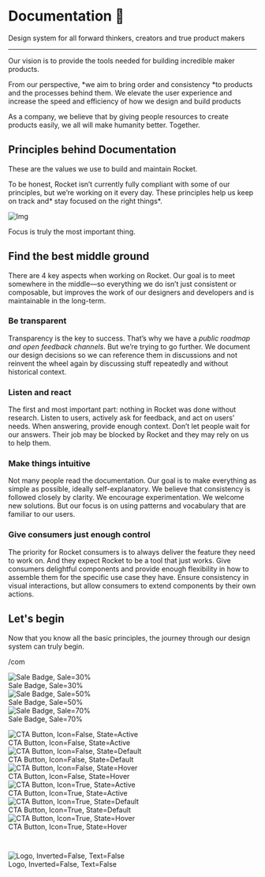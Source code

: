 
# Documentation 🚀

Design system for all forward thinkers, creators and true product makers

---

Our vision is to provide the tools needed for building incredible maker products.

From our perspective, *we aim to bring order and consistency *to products and the processes behind them. We elevate the user experience and increase the speed and efficiency of how we design and build products

As a company, we believe that by giving people resources to create products easily, we all will make humanity better. Together.

## Principles behind Documentation

These are the values we use to build and maintain Rocket.

To be honest, Rocket isn’t currently fully compliant with some of our principles, but we’re working on it every day. These principles help us keep on track and* stay focused on the right things*.

![Img](https://studio-assets.supernova.io/design-systems/14533/9289758a-6300-472a-bbc6-a57098081abf.jpeg?Expires=1990828800&Policy=eyJTdGF0ZW1lbnQiOlt7IlJlc291cmNlIjoiaHR0cHM6Ly9zdHVkaW8tYXNzZXRzLnN1cGVybm92YS5pby9kZXNpZ24tc3lzdGVtcy8xNDUzMy85Mjg5NzU4YS02MzAwLTQ3MmEtYmJjNi1hNTcwOTgwODFhYmYuanBlZyIsIkNvbmRpdGlvbiI6eyJEYXRlTGVzc1RoYW4iOnsiQVdTOkVwb2NoVGltZSI6MTk5MDgyODgwMH19fV19&Signature=E9DL6D-ZtS~4qaH18y5tnHC4gtpQUzZb85NmDFMuezn~MaWHPSumzBv6tXkxGqSgGyKh~9FaYnbfHkcJhU~4F~jdbuY70gbRxUpvnBtyCpz8o0mci-d2A9WoIZ3RGl11izD3c2WMfUaKhSaFlUw8cTGP-9vrqeUi58O2P4zYT9eAeyvOIFzQXgIgljhxiB9mIVU5a4j1vDL8ntJpagEZukKRskOgMrrB4LNQ-nRsvXFF7W5C5EkdoZPZf4jFxcQu2Yj6M9-bqNBXubYMsYYhEXqvqUOAnYVaE59E5PSSe43HKv2gp1ajSJ3ttHtTtCITO8Vyfh1FoTl03Z18ki8iZg__&Key-Pair-Id=APKAJGK34LCCAUR7N6LA)

Focus is truly the most important thing.

## Find the best middle ground

There are 4 key aspects when working on Rocket. Our goal is to meet somewhere in the middle—so everything we do isn’t just consistent or composable, but improves the work of our designers and developers and is maintainable in the long-term.

### Be transparent

Transparency is the key to success. That’s why we have a *public roadmap and open feedback channels*. But we’re trying to go further. We document our design decisions so we can reference them in discussions and not reinvent the wheel again by discussing stuff repeatedly and without historical context.

### Listen and react

The first and most important part: nothing in Rocket was done without research. Listen to users, actively ask for feedback, and act on users’ needs. When answering, provide enough context. Don’t let people wait for our answers. Their job may be blocked by Rocket and they may rely on us to help them.

### Make things intuitive

Not many people read the documentation. Our goal is to make everything as simple as possible, ideally self-explanatory. We believe that consistency is followed closely by clarity. We encourage experimentation. We welcome new solutions. But our focus is on using patterns and vocabulary that are familiar to our users.

### Give consumers just enough control

The priority for Rocket consumers is to always deliver the feature they need to work on. And they expect Rocket to be a tool that just works. Give consumers delightful components and provide enough flexibility in how to assemble them for the specific use case they have. Ensure consistency in visual interactions, but allow consumers to extend components by their own actions.

## Let's begin

Now that you know all the basic principles, the journey through our design system can truly begin.

/com

  
![Sale Badge, Sale=30%](https://studio-assets.supernova.io/design-systems/14533/549dd437-5a3f-457c-84ad-c70bece412b2.png?Expires=1990828800&Policy=eyJTdGF0ZW1lbnQiOlt7IlJlc291cmNlIjoiaHR0cHM6Ly9zdHVkaW8tYXNzZXRzLnN1cGVybm92YS5pby9kZXNpZ24tc3lzdGVtcy8xNDUzMy81NDlkZDQzNy01YTNmLTQ1N2MtODRhZC1jNzBiZWNlNDEyYjIucG5nIiwiQ29uZGl0aW9uIjp7IkRhdGVMZXNzVGhhbiI6eyJBV1M6RXBvY2hUaW1lIjoxOTkwODI4ODAwfX19XX0_&Signature=b0Gt89LuyoBA18XzHasjuPn5LUWj98XTxGt2zCpSSpF-LWfqCYwXeNDnNhnIKD6oe6gagyBxnV~8VzgXMVAdHkBcWiKsYYj6-MGOdE9HHXPubmkMAyozDPSrhUJDhT292sAeDCdUYffkAuzGvR4Xg0rb1b-1~DCZDKlnwh9wWHjEB7Vnq0f~lrzz3BXsHVhglUOmaAeyaVcQ3wkmaINS23qb78YebDh~lTeBcyG8Eknh2KYXbecFMc3Bizafp3feaVak3GcLaN5NFTffLrcMJ7ihNsXg2RE9IfI6yJpyKKtLub4oJESLztHDMBMMEubBosKfJv3wvJkM~gJHxt44jA__&Key-Pair-Id=APKAJGK34LCCAUR7N6LA)  
Sale Badge, Sale=30%  
![Sale Badge, Sale=50%](https://studio-assets.supernova.io/design-systems/14533/90f11368-a8a9-4df5-b5af-46397abf57c0.png?Expires=1990828800&Policy=eyJTdGF0ZW1lbnQiOlt7IlJlc291cmNlIjoiaHR0cHM6Ly9zdHVkaW8tYXNzZXRzLnN1cGVybm92YS5pby9kZXNpZ24tc3lzdGVtcy8xNDUzMy85MGYxMTM2OC1hOGE5LTRkZjUtYjVhZi00NjM5N2FiZjU3YzAucG5nIiwiQ29uZGl0aW9uIjp7IkRhdGVMZXNzVGhhbiI6eyJBV1M6RXBvY2hUaW1lIjoxOTkwODI4ODAwfX19XX0_&Signature=Newpm0vi3Zjari61rI~P8Ed3Y3kB72OpzBuqtDEUUP5H98Opkbhqrqrkebxumcz~FRONqY~ZehbbsbpbiPsGaQerZD6EQr1~Itu2Kh25kIAHeflek9ZxLUeKXvHtWhWr2IdHe5FM41gNQSiemi7nIn7Synhe17H49wfLcMjHqZOxMCznYuXnL1Zozue4WIej0wYSOC35zsctLYiX3lZPDHRHUNcw3cb7f0FFQtw~4LI~PzSyqS5rSxEGipO-j3UWTYUg4TUrkNehfpdIBOLXdwsov1msw7e54g-RxosnyIPrj8ftTIh8BuLhYUj~R0gmsH1MgP1hzgb-E63MJ~tsRw__&Key-Pair-Id=APKAJGK34LCCAUR7N6LA)  
Sale Badge, Sale=50%  
![Sale Badge, Sale=70%](https://studio-assets.supernova.io/design-systems/14533/c9fd61cf-138d-49c8-aeb3-0b54b04cd391.png?Expires=1990828800&Policy=eyJTdGF0ZW1lbnQiOlt7IlJlc291cmNlIjoiaHR0cHM6Ly9zdHVkaW8tYXNzZXRzLnN1cGVybm92YS5pby9kZXNpZ24tc3lzdGVtcy8xNDUzMy9jOWZkNjFjZi0xMzhkLTQ5YzgtYWViMy0wYjU0YjA0Y2QzOTEucG5nIiwiQ29uZGl0aW9uIjp7IkRhdGVMZXNzVGhhbiI6eyJBV1M6RXBvY2hUaW1lIjoxOTkwODI4ODAwfX19XX0_&Signature=h8L0eaq3iLegGhfx4ytDovN1A4UQUBWR7GNdzrhEIDs-3KSCwba1HtMnCdY5w9WxY0DeS6ikPNCTbO~AgaegbgkEjdXL78tk9hkx~9V8s1~eHUer3DUCFlqUxhy~mfJxpaLt5lLQW9LCwf6OzLOHcw5PCcyxW8pX-a0UiiSfdt2u-oUGtEqNtFAhbHDpwdIIgx1SghPI8rt0EN4OX8J5Vt1QRayRKUS-VPlvOKwA5ip4djsXmazlZzOUUJsN3f5ncORSY~sdOFCvow55xbFct2gczoIEpgk~5fb7HukJT20X-13wiXpk6NusJLHZpexP7aYe3cpa1bc7l6t3zLhWOQ__&Key-Pair-Id=APKAJGK34LCCAUR7N6LA)  
Sale Badge, Sale=70%  


  
![CTA Button, Icon=False, State=Active](https://studio-assets.supernova.io/design-systems/14533/7c6165fb-cbcc-41d9-b289-8440e5176879.png?Expires=1990828800&Policy=eyJTdGF0ZW1lbnQiOlt7IlJlc291cmNlIjoiaHR0cHM6Ly9zdHVkaW8tYXNzZXRzLnN1cGVybm92YS5pby9kZXNpZ24tc3lzdGVtcy8xNDUzMy83YzYxNjVmYi1jYmNjLTQxZDktYjI4OS04NDQwZTUxNzY4NzkucG5nIiwiQ29uZGl0aW9uIjp7IkRhdGVMZXNzVGhhbiI6eyJBV1M6RXBvY2hUaW1lIjoxOTkwODI4ODAwfX19XX0_&Signature=QS4DmIj11yyaML78mE8FbZw77Sj6aZqt7iIC0SnliNCzKvHVPpUQh49mAToM6L~ZYK8LqS8ARzKFfF5juQW0xwtYAwmurAKgRExG-b97zUa0CBhVVw40vePxEucD4TiDQbgL90gmjmhVLyP8FMl6TJiaCImqqcd9VP62Iyyz31a94dl7fo~r8x9f0cztXoCr7J0BpVpTqAYPKjQGA80s19Vz4jK~JdJZjpWSgSQlSIsJ9kJkhcpLYXjElS30KrGDnii8JeBYGflRh2LNwll5ZMtXps-GjAwnyqMHS9kkPhJZyecD0GW7IN2FyoQkWRU~UuFzd5lMxGo5WHVTvutn3A__&Key-Pair-Id=APKAJGK34LCCAUR7N6LA)  
CTA Button, Icon=False, State=Active  
![CTA Button, Icon=False, State=Default](https://studio-assets.supernova.io/design-systems/14533/381dc791-5b00-4a51-80fa-0850ee4feccc.png?Expires=1990828800&Policy=eyJTdGF0ZW1lbnQiOlt7IlJlc291cmNlIjoiaHR0cHM6Ly9zdHVkaW8tYXNzZXRzLnN1cGVybm92YS5pby9kZXNpZ24tc3lzdGVtcy8xNDUzMy8zODFkYzc5MS01YjAwLTRhNTEtODBmYS0wODUwZWU0ZmVjY2MucG5nIiwiQ29uZGl0aW9uIjp7IkRhdGVMZXNzVGhhbiI6eyJBV1M6RXBvY2hUaW1lIjoxOTkwODI4ODAwfX19XX0_&Signature=e3PUIsEI0vwrWG3fBIuR4nFbBC2lV0eeyefpZm0RMRUSiPK9D6c49iiLT2TJbOuboO9NnFqpHRsqah2uinf65GJTpbP-9hGt2KqvGHOhLdZ7cBksv9V3wftz9Oy5zzrspALIvJxbqt-DM7gNSYYTS6CgUhFmOsMLRKgN3jX1Xd~NoOb8XH5bg1yobbrwfEVVC5z9zLVDcyM3SnBQjfIdy5QOsF2MjzYhWXCzT~dftIAG91mz8Ijp-wQ-BHmtWomCVu7reWD-4-7zWnJVhoMyRuX3nrR-6ib9PgSTeub9NI2FShGI-v9RoudikC6t~0WTU4xN3oAwvj88yxihFZ--Ew__&Key-Pair-Id=APKAJGK34LCCAUR7N6LA)  
CTA Button, Icon=False, State=Default  
![CTA Button, Icon=False, State=Hover](https://studio-assets.supernova.io/design-systems/14533/ae84aaae-336d-45e0-994c-c30168cf5743.png?Expires=1990828800&Policy=eyJTdGF0ZW1lbnQiOlt7IlJlc291cmNlIjoiaHR0cHM6Ly9zdHVkaW8tYXNzZXRzLnN1cGVybm92YS5pby9kZXNpZ24tc3lzdGVtcy8xNDUzMy9hZTg0YWFhZS0zMzZkLTQ1ZTAtOTk0Yy1jMzAxNjhjZjU3NDMucG5nIiwiQ29uZGl0aW9uIjp7IkRhdGVMZXNzVGhhbiI6eyJBV1M6RXBvY2hUaW1lIjoxOTkwODI4ODAwfX19XX0_&Signature=MB7iO-oX51Ec01V56E2aSxC6UpdveEFH0Fgff46plqpwsLmnpskCjoF24ciO4P-yLllPL2kboYjc~VCK6BP~~XDbGvSJnxLwq6Jl1xn4uvGO~m~g99LA~Va2NbEoyjQ6SFeehz~aerW6gYMdsmG1NLh6d9q2xY2lTDim0dn4ozFoJirdWgsP5pRiSadEhAgnqkqhoL6ofPtoWBIn70~uCQb4s9XWIznjzOdNA1fmCrpsLzsHGay9XjhkTeETraLSYW3TzxsLXjRpIUI5zKRdgA8gOC2wIR3PPeZAClBj~BqVssWV98c4BRgMrNbcHLQSpdj31LQxowwNBr5o4yKzAA__&Key-Pair-Id=APKAJGK34LCCAUR7N6LA)  
CTA Button, Icon=False, State=Hover  
![CTA Button, Icon=True, State=Active](https://studio-assets.supernova.io/design-systems/14533/7c3caf21-fc65-41e9-8f3c-d28681624da2.png?Expires=1990828800&Policy=eyJTdGF0ZW1lbnQiOlt7IlJlc291cmNlIjoiaHR0cHM6Ly9zdHVkaW8tYXNzZXRzLnN1cGVybm92YS5pby9kZXNpZ24tc3lzdGVtcy8xNDUzMy83YzNjYWYyMS1mYzY1LTQxZTktOGYzYy1kMjg2ODE2MjRkYTIucG5nIiwiQ29uZGl0aW9uIjp7IkRhdGVMZXNzVGhhbiI6eyJBV1M6RXBvY2hUaW1lIjoxOTkwODI4ODAwfX19XX0_&Signature=aDGPTsmwA9fsXIBd567rbvUn5Tntin~0lSF40CjMOEpZ9Wfc0Tg8jHgC5-F~eGFEYN2jNe6UcL0QIYz6GzTQnZHqWVj3BeZ5PksWGp1004H~32V0bTx1oajoVYXXx2PtRjPF8Vc4TjwNau0iev1XbJsqDIgW-jKkLaF3F~M86J6k7Qsyis-uf40qXN-cOed1JRCHfvcAsPGwQGy5PzbRHRfrGmsLWw6FMwU-CrOCG267sqJJEoVWRwrARpTid9yyOFr0RW3UeWldJq1DV1sl9EsjESl01L~B8b4SpcIIwIhPWRrDA-DOvmx7RBIM-pi0zYl2WgCtjE8LzQVOolEicQ__&Key-Pair-Id=APKAJGK34LCCAUR7N6LA)  
CTA Button, Icon=True, State=Active  
![CTA Button, Icon=True, State=Default](https://studio-assets.supernova.io/design-systems/14533/a2dd9db5-bcb9-4c96-ae7e-7f20a604ee46.png?Expires=1990828800&Policy=eyJTdGF0ZW1lbnQiOlt7IlJlc291cmNlIjoiaHR0cHM6Ly9zdHVkaW8tYXNzZXRzLnN1cGVybm92YS5pby9kZXNpZ24tc3lzdGVtcy8xNDUzMy9hMmRkOWRiNS1iY2I5LTRjOTYtYWU3ZS03ZjIwYTYwNGVlNDYucG5nIiwiQ29uZGl0aW9uIjp7IkRhdGVMZXNzVGhhbiI6eyJBV1M6RXBvY2hUaW1lIjoxOTkwODI4ODAwfX19XX0_&Signature=EXfAS6SYV8FnvsDkw~nA08~-Cu3qV71NCrqpMiaOPQHkE9Hu8DeBTyenfIrrsXuWgHJiXVOtUCLp29TjCyANXcRgLAxEOdR7bMGLobz6vqRo9Q~LJdOrvm86BjPGY8~vLY~-amXHArN0jYDdIk8fnLQLvktEAAb2yUN-YELCxorcIeyd~XcBGtSU~9PhzTh8OWXv~XWmvMuFmgi3J7HaoADPOl~PAUCNQLCZZ24poiskWp33t~LxjInzDrb~WrYLLHcwrIX1KeWei9HYhkvM35RY-gKHaXH99iFMfWwX~qArTcx8lUmmHCpURTNfhS5y1Mg4vLozcSHr3OYRrPEHNA__&Key-Pair-Id=APKAJGK34LCCAUR7N6LA)  
CTA Button, Icon=True, State=Default  
![CTA Button, Icon=True, State=Hover](https://studio-assets.supernova.io/design-systems/14533/14b71cac-ca1a-49f6-8ef0-6c47d3c0e901.png?Expires=1990828800&Policy=eyJTdGF0ZW1lbnQiOlt7IlJlc291cmNlIjoiaHR0cHM6Ly9zdHVkaW8tYXNzZXRzLnN1cGVybm92YS5pby9kZXNpZ24tc3lzdGVtcy8xNDUzMy8xNGI3MWNhYy1jYTFhLTQ5ZjYtOGVmMC02YzQ3ZDNjMGU5MDEucG5nIiwiQ29uZGl0aW9uIjp7IkRhdGVMZXNzVGhhbiI6eyJBV1M6RXBvY2hUaW1lIjoxOTkwODI4ODAwfX19XX0_&Signature=DI~2vw5iWH~HN62gxQKmzM2BPWMfv33G0LPisX0BPSc8hEiLLX~8SJw6PIvmgwxn1FMNxQP0cXtQxFi3C9J3B2eNSEiImTdbLzmovbsVd~0XBhOGgkXF3JtzTI~DrKL4X07ItKOwMXylA1XjAd4HzzFATndzpFO2yMwzZ0WYxLheD9d~Ow780WEa-hcHsGhBkS~qUmYxXPjt3M4w8z5iBAEmABfFtm6pDrQXuHE2NPEXnHReZn2LZ8EZRXvssVXI5Pqft9wc8vRcQienLJZtvWGp0s62tc~b-InLUr5~tDY5Pahw4RIgzFHhaXltM0k46ZdDc2lXwho-MAHHJ958zQ__&Key-Pair-Id=APKAJGK34LCCAUR7N6LA)  
CTA Button, Icon=True, State=Hover  


```javascript  
  
```

  
![Logo, Inverted=False, Text=False](https://studio-assets.supernova.io/design-systems/14533/36d025e7-d408-41c4-8485-6eaea07b0eee.png?Expires=1990828800&Policy=eyJTdGF0ZW1lbnQiOlt7IlJlc291cmNlIjoiaHR0cHM6Ly9zdHVkaW8tYXNzZXRzLnN1cGVybm92YS5pby9kZXNpZ24tc3lzdGVtcy8xNDUzMy8zNmQwMjVlNy1kNDA4LTQxYzQtODQ4NS02ZWFlYTA3YjBlZWUucG5nIiwiQ29uZGl0aW9uIjp7IkRhdGVMZXNzVGhhbiI6eyJBV1M6RXBvY2hUaW1lIjoxOTkwODI4ODAwfX19XX0_&Signature=bE1HGMcbeZo-4kYDxzz0BHV60AgZMh0EIAL4QPMI0Rf8d5wXWkoHKd0P91URJESVrgTBsgi0Tu3zZsMpdQeafscuum2I0dRDzNLK11P3B0OsfXpw68YW892QI7-lvo43brofcDoXoG~mudNfDLPijBGfcKug0Eug7MyMZaihekF2H2HvE9I5JbQctgTSzZI~ml1dS7Kmu5ATL1XlG~mOxGx2Zuq4kxiCTUeOHpCS4kbyYTcYOdd2BhG6XAYQwnOqAyeVL4CKuagSUyoD0tq~3pdFRFfHP04l2z76REKJ0t9f0gJMpBZzOvJSX7kEhiX47nxkxVA3HgR3sgH97OIPPQ__&Key-Pair-Id=APKAJGK34LCCAUR7N6LA)  
Logo, Inverted=False, Text=False  


  
  

